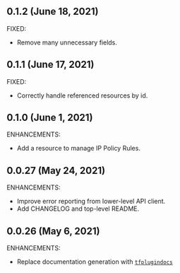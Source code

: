 ## 0.1.2 (June 18, 2021)

FIXED:

* Remove many unnecessary fields.

## 0.1.1 (June 17, 2021)

FIXED:

* Correctly handle referenced resources by id.

## 0.1.0 (June 1, 2021)

ENHANCEMENTS:

* Add a resource to manage IP Policy Rules.

## 0.0.27 (May 24, 2021)

ENHANCEMENTS:

* Improve error reporting from lower-level API client.
* Add CHANGELOG and top-level README.

## 0.0.26 (May 6, 2021)

ENHANCEMENTS:

* Replace documentation generation with [`tfplugindocs`](https://github.com/hashicorp/terraform-plugin-docs)
